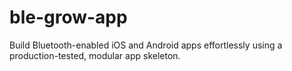 # ble-grow-app
Build Bluetooth-enabled iOS and Android apps effortlessly using a production-tested, modular app skeleton.
